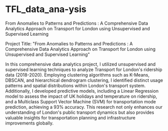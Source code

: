 # TFL_data_ana-ysis
From Anomalies to Patterns and Predictions : A Comprehensive Data Analytics Approach on Transport for London using Unsupervised and Supervised Learning

Project Title: "From Anomalies to Patterns and Predictions : A Comprehensive Data Analytics Approach on Transport for London using Unsupervised and Supervised Learning"

In this comprehensive data analytics project, I utilized unsupervised and supervised learning techniques to analyze Transport for London's ridership data (2018-2020). Employing clustering algorithms such as K-Means, DBSCAN, and hierarchical dendrogram clustering, I identified distinct usage patterns and spatial distributions within London's transport system. Additionally, I developed predictive models, including a Linear Regression model to assess the impact of UK holidays and temperature on ridership, and a Multiclass Support Vector Machine (SVM) for transportation mode prediction, achieving a 93% accuracy. This research not only enhances our understanding of London's public transport dynamics but also provides valuable insights for transportation planning and infrastructure improvements globally.
